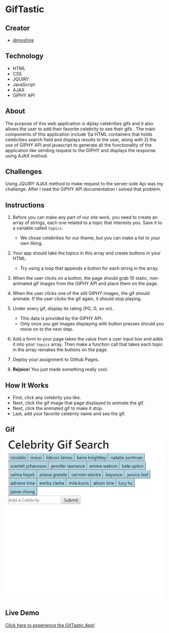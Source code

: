 # GifTastic


## Creator
- [@moshire](https://github.com/moshire)

## Technology
* HTML
* CSS
* JQUIRY
* JavaScript
* AJAX
*  GIPHY API

## About
The purpose of this web application is diplay celebrities gifs and it also allows the user to add their favorite celebrity to see their gifs . The main components of this application include 1)a HTML containers that holds celebrities search field and displays results to the user, along with 2) the use of  GIPHY API and javascript to generate all the functionality of the application like sending request to the GIPHY and displays the response using AJAX method.

## Challenges
Using JQUIRY AJAX method to make request to the server-side Api was my challenge. After i read the GIPHY API documentation i solved that problem. 

## Instructions
1. Before you can make any part of our site work, you need to create an array of strings, each one related to a topic that interests you. Save it to a variable called `topics`.
   * We chose celebrities for our theme, but you can make a list to your own liking.

2. Your app should take the topics in this array and create buttons in your HTML.
   * Try using a loop that appends a button for each string in the array.

3. When the user clicks on a button, the page should grab 10 static, non-animated gif images from the GIPHY API and place them on the page.

4. When the user clicks one of the still GIPHY images, the gif should animate. If the user clicks the gif again, it should stop playing.

5. Under every gif, display its rating (PG, G, so on).
   * This data is provided by the GIPHY API.
   * Only once you get images displaying with button presses should you move on to the next step.

6. Add a form to your page takes the value from a user input box and adds it into your `topics` array. Then make a function call that takes each topic in the array remakes the buttons on the page.

7. Deploy your assignment to Github Pages.

8. **Rejoice**! You just made something really cool.

## How It Works
* First, click any celebrity you like.
* Next, click the gif image that page displayed to animate the gif.
* Next, click the animated gif to make it stop.
* Last, add your favorite celebrity name and see the gif.

## Gif
![GifTastic App Gif](assets/images/gif.gif)

## Live Demo
[Click here to experience the GifTastic App!](https://moshire.github.io/GifTastic/)


